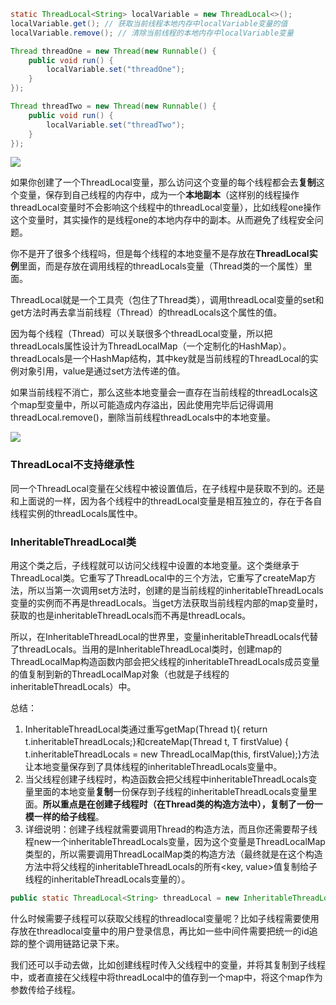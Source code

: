 ```java
static ThreadLocal<String> localVariable = new ThreadLocal<>();
localVariable.get(); // 获取当前线程本地内存中localVariable变量的值
localVariable.remove(); // 清除当前线程的本地内存中localVariable变量

Thread threadOne = new Thread(new Runnable() {
    public void run() {
        localVariable.set("threadOne");
    }
});

Thread threadTwo = new Thread(new Runnable() {
    public void run() {
        localVariable.set("threadTwo");
    }
});
```

![](https://winterliublog.oss-cn-beijing.aliyuncs.com/winterliu-notes/concurrent/20201008161720.png)

如果你创建了一个ThreadLocal变量，那么访问这个变量的每个线程都会去**复制**这个变量，保存到自己线程的内存中，成为一个**本地副本**（这样别的线程操作threadLocal变量时不会影响这个线程中的threadLocal变量），比如线程one操作这个变量时，其实操作的是线程one的本地内存中的副本。从而避免了线程安全问题。

你不是开了很多个线程吗，但是每个线程的本地变量不是存放在**ThreadLocal实例**里面，而是存放在调用线程的threadLocals变量（Thread类的一个属性）里面。

ThreadLocal就是一个工具壳（包住了Thread类），调用threadLocal变量的set和get方法时再去拿当前线程（Thread）的threadLocals这个属性的值。

因为每个线程（Thread）可以关联很多个threadLocal变量，所以把threadLocals属性设计为ThreadLocalMap（一个定制化的HashMap）。threadLocals是一个HashMap结构，其中key就是当前线程的ThreadLocal的实例对象引用，value是通过set方法传递的值。

如果当前线程不消亡，那么这些本地变量会一直存在当前线程的threadLocals这个map型变量中，所以可能造成内存溢出，因此使用完毕后记得调用threadLocal.remove()，删除当前线程threadLocals中的本地变量。

![](https://winterliublog.oss-cn-beijing.aliyuncs.com/winterliu-notes/concurrent/20201008164923.png)

### ThreadLocal不支持继承性

同一个ThreadLocal变量在父线程中被设置值后，在子线程中是获取不到的。还是和上面说的一样，因为各个线程中的threadLocal变量是相互独立的，存在于各自线程实例的threadLocals属性中。

### InheritableThreadLocal类

用这个类之后，子线程就可以访问父线程中设置的本地变量。这个类继承于ThreadLocal类。它重写了ThreadLocal中的三个方法，它重写了createMap方法，所以当第一次调用set方法时，创建的是当前线程的inheritableThreadLocals变量的实例而不再是threadLocals。当get方法获取当前线程内部的map变量时，获取的也是inheritableThreadLocals而不再是threadLocals。

所以，在InheritableThreadLocal的世界里，变量inheritableThreadLocals代替了threadLocals。当用的是InheritableThreadLocal类时，创建map的ThreadLocalMap构造函数内部会把父线程的inheritableThreadLocals成员变量的值复制到新的ThreadLocalMap对象（也就是子线程的inheritableThreadLocals）中。

总结：

1. InheritableThreadLocal类通过重写getMap(Thread t){ return t.inheritableThreadLocals;}和createMap(Thread t, T firstValue) { t.inheritableThreadLocals = new ThreadLocalMap(this, firstValue);}方法让本地变量保存到了具体线程的inheritableThreadLocals变量中。
2. 当父线程创建子线程时，构造函数会把父线程中inheritableThreadLocals变量里面的本地变量**复制**一份保存到子线程的inheritableThreadLocals变量里面。**所以重点是在创建子线程时（在Thread类的构造方法中），复制了一份一模一样的给子线程**。
3. 详细说明：创建子线程就需要调用Thread的构造方法，而且你还需要帮子线程new一个inheritableThreadLocals变量，因为这个变量是ThreadLocalMap类型的，所以需要调用ThreadLocalMap类的构造方法（最终就是在这个构造方法中将父线程的inheritableThreadLocals的所有<key, value>值复制给子线程的inheritableThreadLocals变量的）。

```java
public static ThreadLocal<String> threadLocal = new InheritableThreadLocal<String>();
```

什么时候需要子线程可以获取父线程的threadlocal变量呢？比如子线程需要使用存放在threadlocal变量中的用户登录信息，再比如一些中间件需要把统一的id追踪的整个调用链路记录下来。

我们还可以手动去做，比如创建线程时传入父线程中的变量，并将其复制到子线程中，或者直接在父线程中将threadLocal中的值存到一个map中，将这个map作为参数传给子线程。

















































